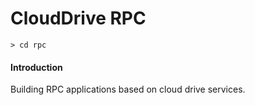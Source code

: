 # CloudDrive RPC 

`> cd rpc`

#### Introduction
Building RPC applications based on cloud drive services. 

